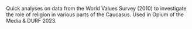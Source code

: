 Quick analyses on data from the World Values Survey (2010) to investigate the role of religion in various parts of the Caucasus.
Used in Opium of the Media & DURF 2023.
